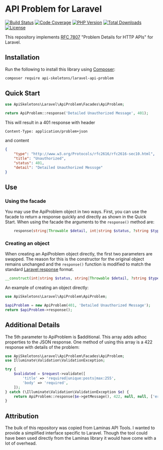 # API Problem for Laravel

[![Build Status](https://github.com/API-Skeletons/laravel-api-problem/actions/workflows/continuous-integration.yml/badge.svg)](https://github.com/API-Skeletons/laravel-api-problem/actions/workflows/continuous-integration.yml?query=branch%3Amain)
[![Code Coverage](https://codecov.io/gh/API-Skeletons/laravel-api-problem/branch/main/graphs/badge.svg)](https://codecov.io/gh/API-Skeletons/laravel-api-problem/branch/main)
[![PHP Version](https://img.shields.io/badge/PHP-8.0%2b-blue)](https://img.shields.io/badge/PHP-8.0%2b-blue)
[![Total Downloads](https://poser.pugx.org/api-skeletons/laravel-api-problem/downloads)](//packagist.org/packages/api-skeletons/laravel-api-problem)
[![License](https://poser.pugx.org/api-skeletons/laravel-api-problem/license)](//packagist.org/packages/api-skeletons/laravel-api-problem)

This repository implements [RFC 7807](https://www.rfc-editor.org/rfc/rfc7807.html)
"Problem Details for HTTP APIs" for Laravel.

## Installation

Run the following to install this library using [Composer](https://getcomposer.org/):

```bash
composer require api-skeletons/laravel-api-problem
```

## Quick Start

```php
use ApiSkeletons\Laravel\ApiProblem\Facades\ApiProblem;

return ApiProblem::response('Detailed Unauthorized Message', 401);
```

This will result in a 401 response with header

```shell
Content-Type: application/problem+json
```

and content
```json
{
    "type": "http://www.w3.org/Protocols/rfc2616/rfc2616-sec10.html",
    "title": "Unauthorized",
    "status": 401,
    "detail": "Detailed Unauthorized Messsge"
}
```

## Use

### Using the facade

You may use the ApiProblem object in two ways.  First, you can use the facade to
return a response quickly and directly as shown in the Quick Start.  When using
the facade the arguments to the `response()` method are:

```php
    response(string|Throwable $detail, int|string $status, ?string $type = null, ?string $title = null, array $additional = [])
```

### Creating an object

When creating an ApiProblem object directly, the first two parameters are swapped.
The reason for this is the constructor for the original object remains unchanged
and the `response()` function is modified to match the standard
[Laravel response](https://laravel.com/docs/8.x/responses#response-objects)
format.

```php
__construct(int|string $status, string|Throwable $detail, ?string $type = null, ?string $title = null, array $additional = [])
```

An example of creating an object directly:

```php
use ApiSkeletons\Laravel\ApiProblem\ApiProblem;

$apiProblem = new ApiProblem(401, 'Detailed Unauthorized Message');
return $apiProblem->response();
```

## Additional Details

The 5th parameter to ApiProblem is $additional.  This array adds adhoc properties to the
JSON response.  One method of using this array is a 422 response with details of the problem:

```php
use ApiSkeletons\Laravel\ApiProblem\Facades\ApiProblem;
use Illuminate\Validation\ValidationException;

try {
    $validated = $request->validate([
        'title' => 'required|unique:posts|max:255',
        'body' => 'required',
    ]);
} catch (\Illuminate\Validation\ValidationException $e) {
    return ApiProblem::response($e->getMessage(), 422, null, null, ['errors' => $e->errors()]);
}
```

## Attribution

The bulk of this repository was copied from Laminas API Tools.  I wanted to provide a
simplified interface specific to Laravel.  Though the tool could have been used directly
from the Laminas library it would have come with a lot of overhead.
